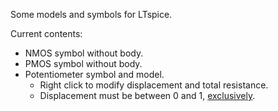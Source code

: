 Some models and symbols for LTspice.

Current contents:

- NMOS symbol without body.
- PMOS symbol without body.
- Potentiometer symbol and model.
  - Right click to modify displacement and total resistance.
  - Displacement must be between 0 and 1, <u>exclusively</u>.